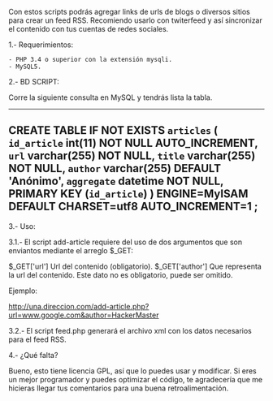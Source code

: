 Con estos scripts podrás agregar links de urls de blogs o diversos sitios para crear un feed RSS.
Recomiendo usarlo con twiterfeed y así sincronizar el contenido con tus cuentas de redes sociales.

1.- Requerimientos:

    - PHP 3.4 o superior con la extensión mysqli.
    - MySQL5.

2.- BD SCRIPT:

Corre la siguiente consulta en MySQL y tendrás lista la tabla.

--------------------------------------------------------------
CREATE TABLE IF NOT EXISTS `articles` (
  `id_article` int(11) NOT NULL AUTO_INCREMENT,
  `url` varchar(255) NOT NULL,
  `title` varchar(255) NOT NULL,
  `author` varchar(255) DEFAULT 'Anónimo',
  `aggregate` datetime NOT NULL,
  PRIMARY KEY (`id_article`)
) ENGINE=MyISAM DEFAULT CHARSET=utf8 AUTO_INCREMENT=1 ;
--------------------------------------------------------------

3.- Uso:

3.1.- El script add-article requiere del uso de dos argumentos que son enviantos mediante el arreglo $_GET:

$_GET['url']		Url del contenido (obligatorio).
$_GET['author']		Que representa la url del contenido. Este dato no es obligatorio, puede ser omitido.

Ejemplo:

http://una.direccion.com/add-article.php?url=www.google.com&author=HackerMaster

3.2.- El script feed.php generará el archivo xml con los datos necesarios para el feed RSS.

4.- ¿Qué falta?

Bueno, esto tiene licencia GPL, así que lo puedes usar y modificar. Si eres un mejor programador y puedes
optimizar el código, te agradecería que me hicieras llegar tus comentarios para una buena retroalimentación.